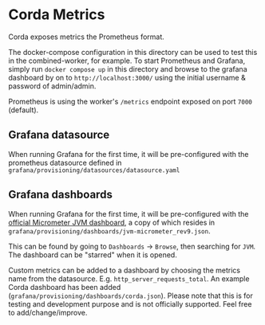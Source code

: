 # Corda Metrics

Corda exposes metrics the Prometheus format.

The docker-compose configuration in this directory can be used to test this in the combined-worker, for example.
To start Prometheus and Grafana, simply run `docker compose up` in this directory and browse to the grafana dashboard by
on to `http://localhost:3000/` using the initial username & password of admin/admin. 

Prometheus is using the worker's `/metrics` endpoint exposed on port `7000` (default).

## Grafana datasource

When running Grafana for the first time, it will be pre-configured with the prometheus datasource defined in 
`grafana/provisioning/datasources/datasource.yaml`

## Grafana dashboards

When running Grafana for the first time, it will be pre-configured with the 
[official Micrometer JVM dashboard](https://grafana.com/grafana/dashboards/4701-jvm-micrometer/), a copy of which resides in
`grafana/provisioning/dashboards/jvm-micrometer_rev9.json`.

This can be found by going to `Dashboards` -> `Browse`, then searching for `JVM`. The dashboard can be "starred" when it is opened.

Custom metrics can be added to a dashboard by choosing the metrics name from the datasource. E.g. `http_server_requests_total`.
An example Corda dashboard has been added (`grafana/provisioning/dashboards/corda.json`). Please note that this is for testing and 
development purpose and is not officially supported. Feel free to add/change/improve.

